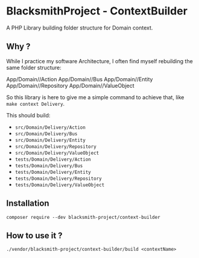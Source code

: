 # BlacksmithProject - ContextBuilder

A PHP Library building folder structure for Domain context.

## Why ?

While I practice my software Architecture, I often find myself rebuilding
the same folder structure:

App/Domain/<ContextName>/Action
App/Domain/<ContextName>/Bus
App/Domain/<ContextName>/Entity
App/Domain/<ContextName>/Repository
App/Domain/<ContextName>/ValueObject

So this library is here to give me a simple command to achieve that,
like `make context Delivery`.

This should build:

-  `src/Domain/Delivery/Action`
-  `src/Domain/Delivery/Bus`
-  `src/Domain/Delivery/Entity`
-  `src/Domain/Delivery/Repository`
-  `src/Domain/Delivery/ValueObject`
-  `tests/Domain/Delivery/Action`
-  `tests/Domain/Delivery/Bus`
-  `tests/Domain/Delivery/Entity`
-  `tests/Domain/Delivery/Repository`
-  `tests/Domain/Delivery/ValueObject`

## Installation

`composer require --dev blacksmith-project/context-builder`

## How to use it ?

`./vendor/blacksmith-project/context-builder/build <contextName>`
